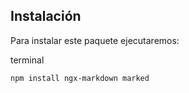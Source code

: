 ## Instalación

Para instalar este paquete ejecutaremos:

<code-block>
  <span>terminal</span>

  ```bash
  npm install ngx-markdown marked
  ```
</code-block>
